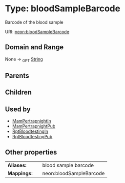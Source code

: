 
# Type: bloodSampleBarcode


Barcode of the blood sample

URI: [neon:bloodSampleBarcode](https://data.neonscience.org/bloodSampleBarcode)


## Domain and Range

None ->  <sub>OPT</sub> [String](types/String.md)

## Parents


## Children


## Used by

 * [MamPertrapnightIn](MamPertrapnightIn.md)
 * [MamPertrapnightPub](MamPertrapnightPub.md)
 * [RptBloodtestingIn](RptBloodtestingIn.md)
 * [RptBloodtestingPub](RptBloodtestingPub.md)

## Other properties

|  |  |  |
| --- | --- | --- |
| **Aliases:** | | blood sample barcode |
| **Mappings:** | | neon:bloodSampleBarcode |

